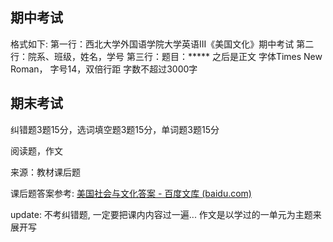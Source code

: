 ## 期中考试

格式如下:
第一行：西北大学外国语学院大学英语III《美国文化》期中考试
第二行：院系、班级，姓名，学号
第三行：题目：*****
之后是正文
字体Times New Roman， 字号14，双倍行距
字数不超过3000字

## 期末考试

纠错题3题15分，选词填空题3题15分，单词题3题15分

阅读题，作文 

来源：教材课后题

课后题答案参考: [美国社会与文化答案 - 百度文库 (baidu.com)](https://wenku.baidu.com/view/2139a1e7ba4cf7ec4afe04a1b0717fd5360cb27f.html?_wkts_=1676815825424)

update: 不考纠错题, 一定要把课内内容过一遍... 作文是以学过的一单元为主题来展开写